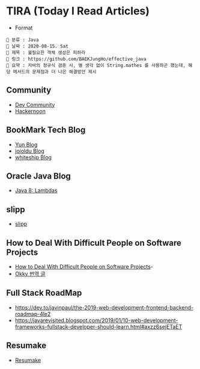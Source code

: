 # TIRA (Today I Read Articles)

- Format 

```
📌 분류 : Java
📆 날짜 : 2020-08-15. Sat 
🎯 제목 : 불필요한 객체 생성은 피하라
🧬 링크 : https://github.com/BAEKJungHo/effective_java
📖 요약 : 자바의 정규식 검증 시, 별 생각 없이 String.mathes 를 사용하곤 했는데, 해당 메서드의 문제점과 더 나은 해결방안 제시
```

## Community

- [Dev Community](https://dev.to/)
- [Hackernoon](https://hackernoon.com/)

## BookMark Tech Blog

- [Yun Blog](https://cheese10yun.github.io/)
- [jojoldu Blog](https://jojoldu.tistory.com/)
- [whiteship Blog](https://www.whiteship.me/)

## Oracle Java Blog

- [Java 8: Lambdas](https://www.oracle.com/technical-resources/articles/java/architect-lambdas-part1.html)

## slipp

- [slipp](https://www.slipp.net/questions)

## How to Deal With Difficult People on Software Projects

- [How to Deal With Difficult People on Software Projects](https://www.howtodeal.dev/)- 
- [Okky 번역 글](https://okky.kr/article/891469)

## Full Stack RoadMap

- https://dev.to/javinpaul/the-2019-web-development-frontend-backend-roadmap-4le2
- https://javarevisited.blogspot.com/2019/01/10-web-development-frameworks-fullstack-developer-should-learn.html#axzz6sejETaET

## Resumake

- [Resumake](https://resumake.io/)
